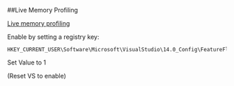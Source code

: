 ﻿##Live Memory Profiling

[Live memory profiling](http://blogs.msdn.com/b/visualstudioalm/archive/2014/11/13/memory-usage-tool-while-debugging-in-visual-studio-2015.aspx)


Enable by setting a registry key:

    HKEY_CURRENT_USER\Software\Microsoft\VisualStudio\14.0_Config\FeatureFlags\DiagnosticsHub\PerformanceDebuggerEnabled

Set Value to 1

(Reset VS to enable)

